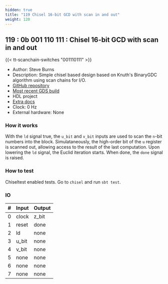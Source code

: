 ```yaml
---
hidden: true
title: "119 Chisel 16-bit GCD with scan in and out"
weight: 120
---
```


## 119 : 0b 001 110 111 : Chisel 16-bit GCD with scan in and out

{{< tt-scanchain-switches "001110111" >}}

* Author: Steve Burns
* Description: Simple chisel based design based on Knuth's BinaryGDC algorithm using scan chains for I/O.
* [GitHub repository](https://github.com/stevenmburns/tt02-scannable-gcd)
* [Most recent GDS build](https://github.com/stevenmburns/tt02-scannable-gcd/actions/runs/3598246612)
* HDL project
* [Extra docs]()
* Clock: 0 Hz
* External hardware: None



### How it works

With the `ld` signal true, the `u_bit` and `v_bit` inputs are used to scan the `n`-bit numbers into the block. Simulataneously, the high-order bit of the `u` register is scanned out, allowing access to the result of the last computation. Upon lowering the `ld` signal, the Euclid iteration starts. When done, the `done` signal is raised.

### How to test

Chiseltest enabled tests. Go to `chisel` and run `sbt test`.

### IO

| # | Input        | Output       |
|---|--------------|--------------|
| 0 | clock  | z_bit |
| 1 | reset  | done |
| 2 | ld  | none |
| 3 | u_bit  | none |
| 4 | v_bit  | none |
| 5 | none  | none |
| 6 | none  | none |
| 7 | none  | none |
